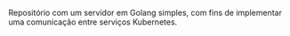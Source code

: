 Repositório com um servidor em Golang simples, com fins de implementar uma comunicação entre serviços Kubernetes. 
